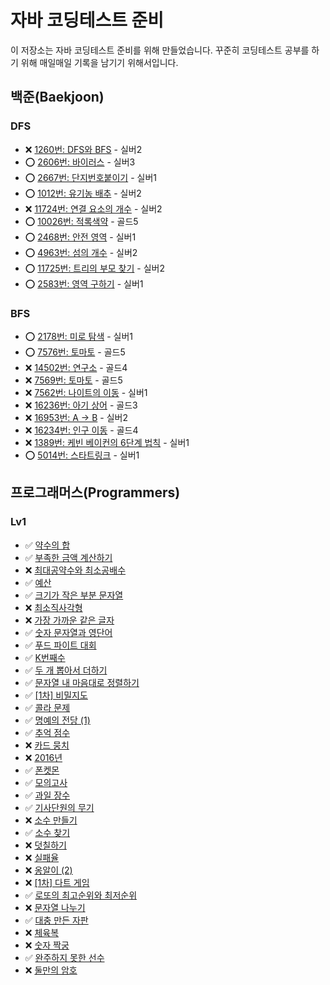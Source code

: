 # 자바 코딩테스트 준비

이 저장소는 자바 코딩테스트 준비를 위해 만들었습니다. 꾸준히 코딩테스트 공부를 하기 위해 매일매일 기록을 남기기 위해서입니다.

## 백준(Baekjoon)

### DFS

- ❌ [1260번: DFS와 BFS](./src/algorithm/dfs/code/dfs1.md) - 실버2 
- ⭕ [2606번: 바이러스](./src/algorithm/dfs/code/dfs2.md) - 실버3
- ⭕ [2667번: 단지번호붙이기](./src/algorithm/dfs/code/dfs3.md) - 실버1
- ⭕ [1012번: 유기농 배추](./src/algorithm/dfs/code/dfs4.md) - 실버2
- ❌ [11724번: 연결 요소의 개수](./src/algorithm/dfs/code/dfs5.md) - 실버2
- ⭕ [10026번: 적록색약](./src/algorithm/dfs/code/dfs6.md) - 골드5
- ⭕ [2468번: 안전 영역](./src/algorithm/dfs/code/dfs7.md) - 실버1
- ⭕ [4963번: 섬의 개수](./src/algorithm/dfs/code/dfs8.md) - 실버2
- ⭕ [11725번: 트리의 부모 찾기](./src/algorithm/dfs/code/dfs9.md) - 실버2
- ⭕ [2583번: 영역 구하기](./src/algorithm/dfs/code/dfs10.md) - 실버1

### BFS

- ⭕ [2178번: 미로 탐색](./src/algorithm/bfs/code/bfs1.md) - 실버1
- ⭕ [7576번: 토마토](./src/algorithm/bfs/code/bfs2.md) - 골드5
- ❌ [14502번: 연구소](./src/algorithm/bfs/code/bfs3.md) - 골드4
- ❌ [7569번: 토마토](./src/algorithm/bfs/code/bfs4.md) - 골드5
- ❌ [7562번: 나이트의 이동](./src/algorithm/bfs/code/bfs5.md) - 실버1
- ❌ [16236번: 아기 상어](./src/algorithm/bfs/code/bfs6.md) - 골드3
- ❌ [16953번: A → B](./src/algorithm/bfs/code/bfs7.md) - 실버2
- ❌ [16234번: 인구 이동](./src/algorithm/bfs/code/bfs8.md) - 골드4
- ❌ [1389번: 케빈 베이컨의 6단계 법칙](./src/algorithm/bfs/code/bfs9.md) - 실버1
- ⭕ [5014번: 스타트링크](./src/algorithm/bfs/code/bfs10.md) - 실버1

## 프로그래머스(Programmers)

### Lv1

- ✅ [약수의 합](./src/algorithm/programmers/lv1/약수의합.java)
- ✅ [부족한 금액 계산하기](./src/algorithm/programmers/lv1/부족한_금액_계산하기.java)
- ❌ [최대공약수와 최소공배수](./src/algorithm/programmers/lv1/최대공약수와_최소공배수.java)
- ✅ [예산](./src/algorithm/programmers/lv1/예산.java)
- ✅ [크기가 작은 부분 문자열](./src/algorithm/programmers/lv1/크기가_작은_부분_문자열.java)
- ❌ [최소직사각형](./src/algorithm/programmers/lv1/최소직사각형.java)
- ❌ [가장 가까운 같은 글자](./src/algorithm/programmers/lv1/가장_가까운_같은_글자.java)
- ✅ [숫자 문자열과 영단어](./src/algorithm/programmers/lv1/숫자_문자열과_영단어.java)
- ✅ [푸드 파이트 대회](./src/algorithm/programmers/lv1/푸드_파이트_대회.java)
- ✅ [K번째수](./src/algorithm/programmers/lv1/K번째수.java)
- ✅ [두 개 뽑아서 더하기](./src/algorithm/programmers/lv1/두_개_뽑아서_더하기.java)
- ✅ [문자열 내 마음대로 정렬하기](./src/algorithm/programmers/lv1/문자열_내_마음대로_정렬하기.java)
- ✅ [[1차] 비밀지도](./src/algorithm/programmers/lv1/비밀지도_1차.java)
- ✅ [콜라 문제](./src/algorithm/programmers/lv1/콜라_문제.java)
- ✅ [명예의 전당 (1)](./src/algorithm/programmers/lv1/명예의_전당_1.java)
- ✅ [추억 점수](./src/algorithm/programmers/lv1/추억_점수.java)
- ❌ [카드 뭉치](./src/algorithm/programmers/lv1/카드_뭉치.java)
- ❌ [2016년](./src/algorithm/programmers/lv1/Year2016.java)
- ✅ [폰켓몬](./src/algorithm/programmers/lv1/폰켓몬.java)
- ✅ [모의고사](./src/algorithm/programmers/lv1/모의고사.java)
- ✅ [과일 장수](./src/algorithm/programmers/lv1/과일_장수.java)
- ✅ [기사단원의 무기](./src/algorithm/programmers/lv1/기사단원의_무기.java)
- ❌ [소수 만들기](./src/algorithm/programmers/lv1/소수_만들기.java)
- ✅ [소수 찾기](./src/algorithm/programmers/lv1/소수_찾기.java)
- ❌ [덧칠하기](./src/algorithm/programmers/lv1/덧칠하기.java)
- ❌ [실패율](./src/algorithm/programmers/lv1/실패율.java)
- ❌ [옹알이 (2)](./src/algorithm/programmers/lv1/옹알이2.java)
- ❌ [[1차] 다트 게임](./src/algorithm/programmers/lv1/다트_게임_1차.java)
- ✅ [로또의 최고순위와 최저순위](./src/algorithm/programmers/lv1/로또의_최고순위와_최저순위.java)
- ❌ [문자열 나누기](./src/algorithm/programmers/lv1/문자열_나누기.java)
- ✅ [대충 만든 자판](./src/algorithm/programmers/lv1/로또의_최고순위와_최저순위.java)
- ❌ [체육복](./src/algorithm/programmers/lv1/체육복.java)
- ❌ [숫자 짝궁](./src/algorithm/programmers/lv1/숫자_짝궁.java)
- ✅ [완주하지 못한 선수](./src/algorithm/programmers/lv1/완주하지_못한_선수.java)
- ❌ [둘만의 암호](./src/algorithm/programmers/lv1/둘만의_암호.java)